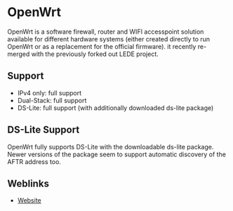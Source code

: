 # OpenWrt

OpenWrt is a software firewall, router and WIFI accesspoint solution available for different hardware systems (either created directly to run OpenWrt or as a replacement for the official firmware). it recently re-merged with the previously forked out LEDE project.

## Support

* IPv4 only: full support
* Dual-Stack: full support
* DS-Lite: full support (with additionally downloaded ds-lite package)

## DS-Lite Support

OpenWrt fully supports DS-Lite with the downloadable ds-lite package. Newer versions of the package seem to support automatic discovery of the AFTR address too.

## Weblinks

* [Website](http://www.openwrt.org/)
